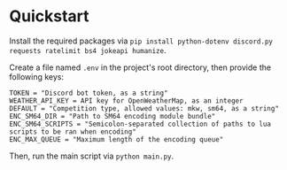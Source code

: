 # Quickstart

Install the required packages via `pip install python-dotenv discord.py requests ratelimit bs4 jokeapi humanize`.

Create a file named `.env` in the project's root directory, then provide the following keys:

```
TOKEN = "Discord bot token, as a string"
WEATHER_API_KEY = API key for OpenWeatherMap, as an integer
DEFAULT = "Competition type, allowed values: mkw, sm64, as a string"
ENC_SM64_DIR = "Path to SM64 encoding module bundle"
ENC_SM64_SCRIPTS = "Semicolon-separated collection of paths to lua scripts to be ran when encoding"
ENC_MAX_QUEUE = "Maximum length of the encoding queue"
```

Then, run the main script via `python main.py`.
